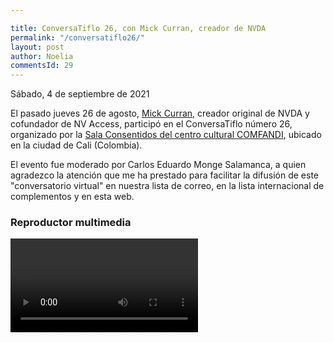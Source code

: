 ```yaml
---

title: ConversaTiflo 26, con Mick Curran, creador de NVDA
permalink: "/conversatiflo26/"
layout: post
author: Noelia
commentsId: 29
---
```



<footer>Sábado, 4 de septiembre de 2021</footer>

El pasado jueves 26 de agosto, [Mick Curran](https://github.com/michaelDCurran), creador original de NVDA y cofundador de NV Access, participó en el ConversaTiflo número 26, organizado por la [Sala Consentidos del centro cultural COMFANDI](https://www.comfandi.com.co/personas/cultura/sala-consentidos), ubicado en la ciudad de Cali (Colombia).

El evento fue moderado por Carlos Eduardo Monge Salamanca, a quien agradezco la atención que me ha prestado para facilitar la difusión de este "conversatorio virtual" en nuestra lista de correo, en la lista internacional de complementos y en esta web.

<div id="wraper">
<div id="chapters"></div>
<div id="transcript"></div>
<div id="ableplayer">
<h3>Reproductor multimedia</h3>
<video id="video1" data-able-player preload="metadata" data-heading-level="0" data-lyrics-mode data-transcript-title="Transcripción" data-skin="2020" playsinline data-youtube-id="mTgfMpY-fpU" data-description-audible="false" 
data-use-chapters-button="false"
data-transcript-div="transcript"
data-include-transcript="false"
>
<a href"https://www.youtube.com/embed/mTgfMpY-fpU"
<track kind="chapters" src="https://nvdaes.github.io/linkedFiles/conversatiflo26.srt" lang="es" label="ponentes"/>
</video>
<!-- Dependencies -->
<script src="//ajax.googleapis.com/ajax/libs/jquery/3.2.1/jquery.min.js"></script>
<script src="../../ableplayer/thirdparty/js.cookie.js"></script>

<!-- CSS -->
<link rel="stylesheet" href="../../ableplayer/build/ableplayer.min.css" type="text/css"/>

<!-- JavaScript -->
<script src="../../ableplayer/build/ableplayer.min.js"></script>
</div>
</div>
